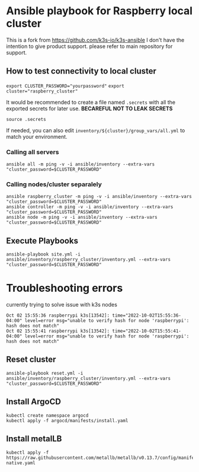 # Ansible playbook for Raspberry local cluster

This is a fork from https://github.com/k3s-io/k3s-ansible I don't have the intention to give product support. please refer to main repository for support.

## How to test connectivity to local cluster

`export CLUSTER_PASSWORD="yourpassword"`
`export cluster="raspberry_cluster"`

It would be recommended to create a file named `.secrets` with all the exported secrets for later use. **BECAREFUL NOT TO LEAK SECRETS**

`source .secrets`

If needed, you can also edit `inventory/${cluster}/group_vars/all.yml` to match your environment.

### Calling all servers
```
ansible all -m ping -v -i ansible/inventory --extra-vars "cluster_password=$CLUSTER_PASSWORD"
```

### Calling nodes/cluster separalely

```
ansible raspberry_cluster -m ping -v -i ansible/inventory --extra-vars "cluster_password=$CLUSTER_PASSWORD"
ansible controller -m ping -v -i ansible/inventory --extra-vars "cluster_password=$CLUSTER_PASSWORD"
ansible node -m ping -v -i ansible/inventory --extra-vars "cluster_password=$CLUSTER_PASSWORD"
```

## Execute Playbooks

```
ansible-playbook site.yml -i ansible/inventory/raspberry_cluster/inventory.yml --extra-vars "cluster_password=$CLUSTER_PASSWORD"
```


# Troubleshooting errors

currently trying to solve issue with k3s nodes

```
Oct 02 15:55:36 raspberrypi k3s[13542]: time="2022-10-02T15:55:36-04:00" level=error msg="unable to verify hash for node 'raspberrypi': hash does not match"
Oct 02 15:55:41 raspberrypi k3s[13542]: time="2022-10-02T15:55:41-04:00" level=error msg="unable to verify hash for node 'raspberrypi': hash does not match"

```


## Reset cluster

```
ansible-playbook reset.yml -i ansible/inventory/raspberry_cluster/inventory.yml --extra-vars "cluster_password=$CLUSTER_PASSWORD"
```


## Install ArgoCD

```
kubectl create namespace argocd
kubectl apply -f argocd/manifests/install.yaml
```

## Install metalLB

```
kubectl apply -f https://raw.githubusercontent.com/metallb/metallb/v0.13.7/config/manifests/metallb-native.yaml
```